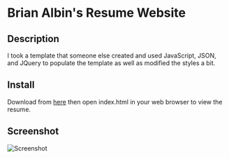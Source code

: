 # Brian Albin's Resume Website

## Description

I took a template that someone else created and used JavaScript, JSON, and JQuery to populate the template as well as modified the styles a bit.

## Install

Download from [here](https://github.com/brianalbin3/frontend-nanodegree-resume) then open index.html in your web browser to view the resume.

## Screenshot

![Screenshot](https://scontent-atl3-1.xx.fbcdn.net/v/t1.0-9/13645303_825203127617344_4358450886900528445_n.jpg?oh=4d29b9a8c7a19bfba98c1bea52226f9e&oe=582D908A)
